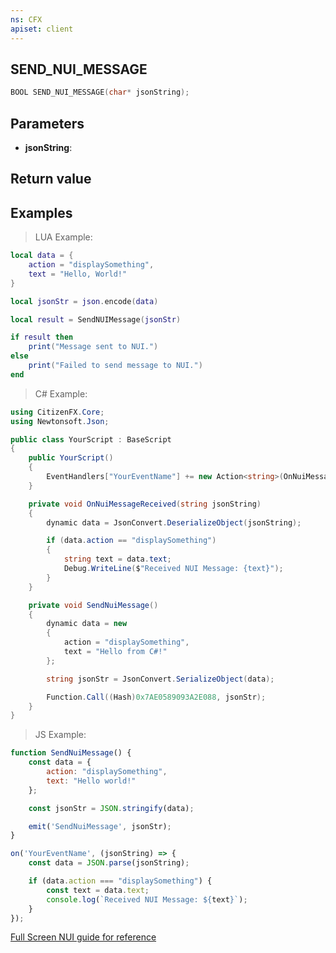```yaml
---
ns: CFX
apiset: client
---
```

## SEND_NUI_MESSAGE

```c
BOOL SEND_NUI_MESSAGE(char* jsonString);
```


## Parameters
* **jsonString**: 

## Return value

## Examples
> LUA Example:
```lua
local data = {
    action = "displaySomething",
    text = "Hello, World!"
}

local jsonStr = json.encode(data)

local result = SendNUIMessage(jsonStr)

if result then
    print("Message sent to NUI.")
else
    print("Failed to send message to NUI.")
end
```
> C# Example:
```c#
using CitizenFX.Core;
using Newtonsoft.Json;

public class YourScript : BaseScript
{
    public YourScript()
    {
        EventHandlers["YourEventName"] += new Action<string>(OnNuiMessageReceived);
    }

    private void OnNuiMessageReceived(string jsonString)
    {
        dynamic data = JsonConvert.DeserializeObject(jsonString);

        if (data.action == "displaySomething")
        {
            string text = data.text;
            Debug.WriteLine($"Received NUI Message: {text}");
        }
    }

    private void SendNuiMessage()
    {
        dynamic data = new
        {
            action = "displaySomething",
            text = "Hello from C#!"
        };

        string jsonStr = JsonConvert.SerializeObject(data);

        Function.Call((Hash)0x7AE0589093A2E088, jsonStr); 
    }
}
```
> JS Example:
```js
function SendNuiMessage() {
    const data = {
        action: "displaySomething",
        text: "Hello world!"
    };

    const jsonStr = JSON.stringify(data);

    emit('SendNuiMessage', jsonStr);
}

on('YourEventName', (jsonString) => {
    const data = JSON.parse(jsonString);

    if (data.action === "displaySomething") {
        const text = data.text;
        console.log(`Received NUI Message: ${text}`);
    }
});

```
[Full Screen NUI guide for reference](https://docs.fivem.net/docs/scripting-manual/nui-development/full-screen-nui/)
